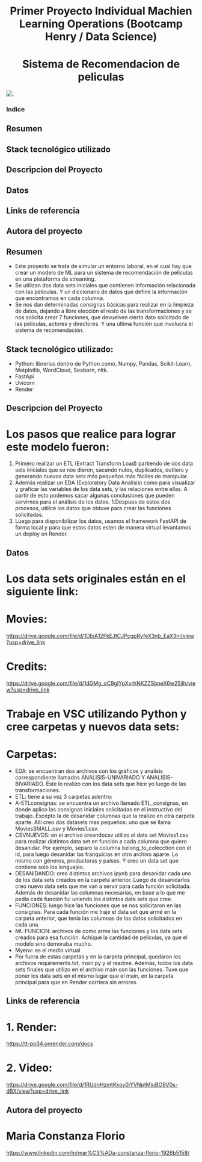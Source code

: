 <h1 align="center"> Primer Proyecto Individual Machien Learning Operations (Bootcamp Henry / Data Science) </h1>
<h1 align="center"> Sistema de Recomendacion de peliculas </h1>

![.](https://github.com/Constanzafl/Proyecto_Indiv_1_MLO_Henry/assets/121994442/a3f9a312-e16a-4f38-95a0-acb96e292ed2)

### Indice
## Resumen
## Stack tecnológico utilizado
## Descripcion del Proyecto
## Datos
## Links de referencia
## Autora del proyecto

## Resumen
* Este proyecto se trata de simular un entorno laboral, en el cual hay que crear un modelo de ML para un sistema de recomendación de peliculas en una plataforma de streaming.
* Se utilizan dos data sets iniciales que contienen información relacionada con las películas. Y un diccionario de datos que define la información que encontramos en cada columna.
* Se nos dan determinadas consignas básicas para realizar en la limpieza de datos, dejando a libre elección el resto de las transformaciones y se nos solicita crear 7 funciones, que devuelven cierto dato solicitado de las películas, actores y directores. Y una última función que involucra el sistema de recomendación.

## Stack tecnológico utilizado:
-	Python: librerías dentro de Python como, Numpy, Pandas, Scikit-Learn, Matplotlib, WordCloud, Seaborn, nltk.
-	FastApi
-	Uvicorn
-	Render

## Descripcion del Proyecto
# Los pasos que realice para lograr este modelo fueron:

1. Primero realizar un ETL (Extract Transform Load) partiendo de dos data sets iniciales que se nos dieron, sacando nulos, duplicados, outliers y generando nuevos data sets más pequeños más fáciles de manipular. 
1. Además realizar un EDA (Exploratory Data Analisis) como para visualizar y graficar las variables de los data sets, y las relaciones entre ellas. A partir de esto podemos sacar algunas conclusiones que pueden servirnos para el análisis de los datos. 
1.Despues de estos dos procesos, utilicé los datos que obtuve para crear las funciones solicitadas.
1. Luego para disponibilizar los datos, usamos el framework FastAPI de forma local y para que estos datos esten de manera virtual levantamos un deploy en Render.

## Datos 
# Los data sets originales están en el siguiente link: 
# Movies: 
https://drive.google.com/file/d/1DbiA12FkEJtCJPcgpRyfeX3nb_EaX3ni/view?usp=drive_link
# Credits:
https://drive.google.com/file/d/1dGMg_oC9glYpXvrhNKZZSbneX6w25jlh/view?usp=drive_link

# Trabaje en VSC utilizando Python y cree carpetas y nuevos data sets:
# Carpetas:

* EDA: se encuentran dos archivos con los gráficos y analisis correspondiente llamados ANALISIS-UNIVARIADO Y ANALISIS-BIVARIADO. Este lo realizo con los data sets que hice yo luego de las transformaciones. 
* ETL: tiene a su vez 3 carpetas adentro:
* A-ETLconsignas: se encuentra un archivo llamado ETL_consignas, en donde aplico las consignas iniciales solicitadas en el instructivo del trabajo. Excepto la de desanidar columnas que la realizo en otra carpeta aparte. Allí creo dos datasets mas pequeños: uno que se llama MoviesSMALL.csv y Movies1.csv.
* CSVNUEVOS: en el archivo creandocsv utilizo el data set Movies1.csv para realizar distintos data set en función a cada columna que quiero desanidar. Por ejemplo, separo la columna belong_to_colecction con el id, para luego desanidar las franquicias en otro archivo aparte. Lo mismo con géneros, productoras y países. Y creo un data set que contiene solo los lenguajes.
* DESANIDANDO: creo distintos archivos ipynb para desanidar cada uno de los data sets creados en la carpeta anterior. Luego de desanidarlos creo nuevo data sets que me van a servir para cada función solicitada. Además de desanidar las columnas necesarias, en base a lo que me pedía cada función fui uniendo los distintos data sets que cree.
* FUNCIONES: luego hice las funciones que se nos solicitaron en las consignas. Para cada función me traje el data set que armé en la carpeta anterior, que tenía las columnas de los datos solicitados en cada una. 
* ML-FUNCION: archivos de como arme las funciones y los data sets creados para esa función. Achique la cantidad de películas, ya que el modelo sino demoraba mucho.
* Myenv: es el medio virtual
* Por fuera de estas carpetas y en la carpeta principal, quedaron los archivos requirements.txt, main.py y el readme. Además, todos los data sets finales que utilizo en el archivo main con las funciones. Tuve que poner los data sets en el mismo lugar que el main, en la carpeta principal para que en Render corriera sin errores. 

## Links de referencia
# 1.	Render: 
https://tt-pp34.onrender.com/docs
# 2.	Video: 
https://drive.google.com/file/d/1RUdnHzmtKkoy0iYVNptMjuBO9V0s-dBX/view?usp=drive_link

## Autora del proyecto
# Maria Constanza Florio
https://www.linkedin.com/in/mar%C3%ADa-constanza-florio-1926b5158/




